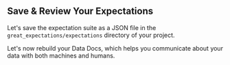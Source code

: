 ## Save & Review Your Expectations

Let's save the expectation suite as a JSON file in the `great_expectations/expectations` directory of your project.

Let's now rebuild your Data Docs, which helps you communicate about your data with both machines and humans.
